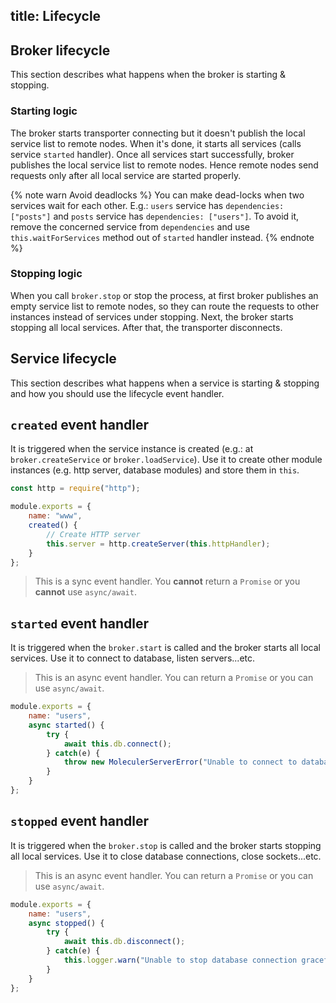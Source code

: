 title: Lifecycle
---

## Broker lifecycle
This section describes what happens when the broker is starting & stopping.

### Starting logic
The broker starts transporter connecting but it doesn't publish the local service list to remote nodes. When it's done, it starts all services (calls service `started` handler). Once all services start successfully, broker publishes the local service list to remote nodes. Hence remote nodes send requests only after all local service are started properly.

{% note warn Avoid deadlocks %}
You can make dead-locks when two services wait for each other. E.g.: `users` service has `dependencies: ["posts"]` and `posts` service has `dependencies: ["users"]`. To avoid it, remove the concerned service from `dependencies` and use `this.waitForServices` method out of `started` handler instead.
{% endnote %}

### Stopping logic

When you call `broker.stop` or stop the process, at first broker publishes an empty service list to remote nodes, so they can route the requests to other instances instead of services under stopping. Next, the broker starts stopping all local services. After that, the transporter disconnects.

## Service lifecycle
This section describes what happens when a service is starting & stopping and how you should use the lifecycle event handler.

## `created` event handler
It is triggered when the service instance is created (e.g.: at `broker.createService` or `broker.loadService`).
Use it to create other module instances (e.g. http server, database modules) and store them in `this`. 

```js
const http = require("http");

module.exports = {
    name: "www",
    created() {
        // Create HTTP server
        this.server = http.createServer(this.httpHandler);
    }
};
```

> This is a sync event handler. You **cannot** return a `Promise` or you **cannot** use `async/await`.

## `started` event handler
It is triggered when the `broker.start` is called and the broker starts all local services. Use it to connect to database, listen servers...etc.

> This is an async event handler. You can return a `Promise` or you can use `async/await`.

```js
module.exports = {
    name: "users",
    async started() {
        try {
            await this.db.connect();
        } catch(e) {
            throw new MoleculerServerError("Unable to connect to database.", e.message);
        }
    }
};
```

## `stopped` event handler
It is triggered when the `broker.stop` is called and the broker starts stopping all local services. Use it to close database connections, close sockets...etc.

> This is an async event handler. You can return a `Promise` or you can use `async/await`.

```js
module.exports = {
    name: "users",
    async stopped() {
        try {
            await this.db.disconnect();
        } catch(e) {
            this.logger.warn("Unable to stop database connection gracefully.", e);
        }
    }
};
```
